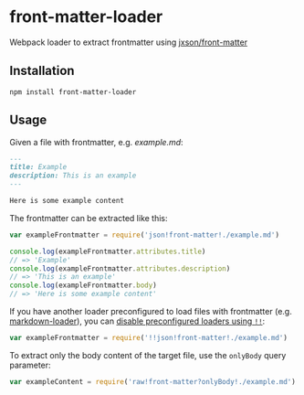 # front-matter-loader
Webpack loader to extract frontmatter using [jxson/front-matter](https://github.com/jxson/front-matter)

## Installation

```shell
npm install front-matter-loader
```

## Usage

Given a file with frontmatter, e.g. _example.md_:

```md
---
title: Example
description: This is an example
---

Here is some example content
```

The frontmatter can be extracted like this:

```js
var exampleFrontmatter = require('json!front-matter!./example.md')

console.log(exampleFrontmatter.attributes.title)
// => 'Example'
console.log(exampleFrontmatter.attributes.description)
// => 'This is an example'
console.log(exampleFrontmatter.body)
// => 'Here is some example content'
```

If you have another loader preconfigured to load files with frontmatter (e.g. [markdown-loader](https://github.com/peerigon/markdown-loader)), you can [disable preconfigured loaders using `!!`](https://webpack.github.io/docs/loaders.html#loader-order):

```js
var exampleFrontmatter = require('!!json!front-matter!./example.md')
```

To extract only the body content of the target file, use the `onlyBody` query parameter:

```js
var exampleContent = require('raw!front-matter?onlyBody!./example.md')
```
